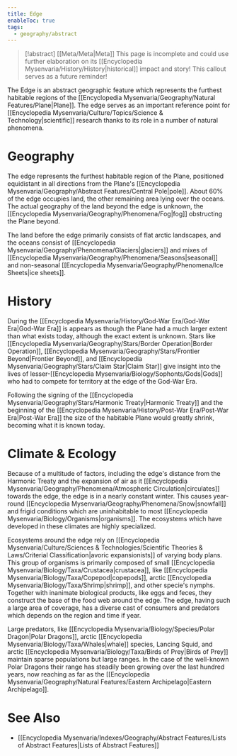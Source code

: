 ```yaml
---
title: Edge
enableToc: true
tags:
  - geography/abstract
---
```


>[!abstract] [[Meta/Meta|Meta]]
>This page is incomplete and could use further elaboration on its [[Encyclopedia Mysenvaria/History/History|historical]] impact and story! This callout serves as a future reminder!

The Edge is an abstract geographic feature which represents the furthest habitable regions of the [[Encyclopedia Mysenvaria/Geography/Natural Features/Plane|Plane]]. The edge serves as an important reference point for [[Encyclopedia Mysenvaria/Culture/Topics/Science & Technology|scientific]] research thanks to its role in a number of natural phenomena.
# Geography
The edge represents the furthest habitable region of the Plane, positioned equidistant in all directions from the Plane's [[Encyclopedia Mysenvaria/Geography/Abstract Features/Central Pole|pole]]. About 60% of the edge occupies land, the other remaining area lying over the oceans. The actual geography of the land beyond the edge is unknown, the [[Encyclopedia Mysenvaria/Geography/Phenomena/Fog|fog]] obstructing the Plane beyond.

The land before the edge primarily consists of flat arctic landscapes, and the oceans consist of [[Encyclopedia Mysenvaria/Geography/Phenomena/Glaciers|glaciers]] and mixes of [[Encyclopedia Mysenvaria/Geography/Phenomena/Seasons|seasonal]] and non-seasonal [[Encyclopedia Mysenvaria/Geography/Phenomena/Ice Sheets|ice sheets]].
# History
During the [[Encyclopedia Mysenvaria/History/God-War Era/God-War Era|God-War Era]] is appears as though the Plane had a much larger extent than what exists today, although the exact extent is unknown. Stars like [[Encyclopedia Mysenvaria/Geography/Stars/Border Operation|Border Operation]], [[Encyclopedia Mysenvaria/Geography/Stars/Frontier Beyond|Frontier Beyond]], and [[Encyclopedia Mysenvaria/Geography/Stars/Claim Star|Claim Star]] give insight into the lives of lesser-[[Encyclopedia Mysenvaria/Biology/Sophonts/Gods|Gods]] who had to compete for territory at the edge of the God-War Era.

Following the signing of the [[Encyclopedia Mysenvaria/Geography/Stars/Harmonic Treaty|Harmonic Treaty]] and the beginning of the [[Encyclopedia Mysenvaria/History/Post-War Era/Post-War Era|Post-War Era]] the size of the habitable Plane would greatly shrink, becoming what it is known today.
# Climate & Ecology
Because of a multitude of factors, including the edge's distance from the Harmonic Treaty and the expansion of air as it [[Encyclopedia Mysenvaria/Geography/Phenomena/Atmospheric Circulation|circulates]] towards the edge, the edge is in a nearly constant winter. This causes year-round [[Encyclopedia Mysenvaria/Geography/Phenomena/Snow|snowfall]] and frigid conditions which are uninhabitable to most [[Encyclopedia Mysenvaria/Biology/Organisms|organisms]]. The ecosystems which have developed in these climates are highly specialized.

Ecosystems around the edge rely on [[Encyclopedia Mysenvaria/Culture/Sciences & Technologies/Scientific Theories & Laws/Criterial Classification|avoric expansionists]] of varying body plans. This group of organisms is primarily composed of small [[Encyclopedia Mysenvaria/Biology/Taxa/Crustacea|crustacea]], like [[Encyclopedia Mysenvaria/Biology/Taxa/Copepod|copepods]], arctic [[Encyclopedia Mysenvaria/Biology/Taxa/Shrimp|shrimp]], and other specie's nymphs. Together with inanimate biological products, like eggs and feces, they construct the base of the food web around the edge. The edge, having such a large area of coverage, has a diverse cast of consumers and predators which depends on the region and time if year.

Large predators, like [[Encyclopedia Mysenvaria/Biology/Species/Polar Dragon|Polar Dragons]], arctic [[Encyclopedia Mysenvaria/Biology/Taxa/Whales|whale]] species, Lancing Squid, and arctic [[Encyclopedia Mysenvaria/Biology/Taxa/Birds of Prey|Birds of Prey]] maintain sparse populations but large ranges. In the case of the well-known Polar Dragons their range has steadily been growing over the last hundred years, now reaching as far as the [[Encyclopedia Mysenvaria/Geography/Natural Features/Eastern Archipelago|Eastern Archipelago]].
# See Also
- [[Encyclopedia Mysenvaria/Indexes/Geography/Abstract Features/Lists of Abstract Features|Lists of Abstract Features]]